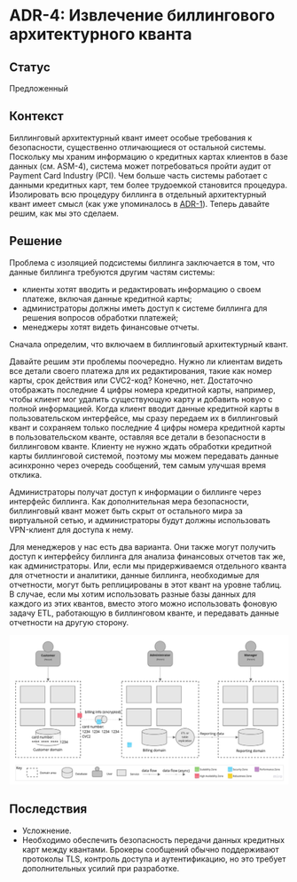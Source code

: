 # ADR-4: Извлечение биллингового архитектурного кванта

## Статус

Предложенный

## Контекст

Биллинговый архитектурный квант имеет особые требования к безопасности, существенно отличающиеся от остальной системы. Поскольку мы храним информацию о кредитных картах клиентов в базе данных (см. ASM-4), система может потребоваться пройти аудит от Payment Card Industry (PCI). Чем больше часть системы работает с данными кредитных карт, тем более трудоемкой становится процедура.  
Изолировать всю процедуру биллинга в отдельный архитектурный квант имеет смысл (как уже упоминалось в [ADR-1](ADR-1-service-based.md)). Теперь давайте решим, как мы это сделаем.

## Решение

Проблема с изоляцией подсистемы биллинга заключается в том, что данные биллинга требуются другим частям системы:

- клиенты хотят вводить и редактировать информацию о своем платеже, включая данные кредитной карты;
- администраторы должны иметь доступ к системе биллинга для решения вопросов обработки платежей;
- менеджеры хотят видеть финансовые отчеты.

Сначала определим, что включаем в биллинговый архитектурный квант.

Давайте решим эти проблемы поочередно. Нужно ли клиентам видеть все детали своего платежа для их редактирования, такие как номер карты, срок действия или CVC2-код? Конечно, нет. Достаточно отображать последние 4 цифры номера кредитной карты, например, чтобы клиент мог удалить существующую карту и добавить новую с полной информацией.
Когда клиент вводит данные кредитной карты в пользовательском интерфейсе, мы сразу передаем их в биллинговый квант и сохраняем только последние 4 цифры номера кредитной карты в пользовательском кванте, оставляя все детали в безопасности в биллинговом кванте. Клиенту не нужно ждать обработки кредитной карты биллинговой системой, поэтому мы можем передавать данные асинхронно через очередь сообщений, тем самым улучшая время отклика.

Администраторы получат доступ к информации о биллинге через интерфейс биллинга. Как дополнительная мера безопасности, биллинговый квант может быть скрыт от остального мира за виртуальной сетью, и администраторы будут должны использовать VPN-клиент для доступа к нему.

Для менеджеров у нас есть два варианта. Они также могут получить доступ к интерфейсу биллинга для анализа финансовых отчетов так же, как администраторы. Или, если мы придерживаемся отдельного кванта для отчетности и аналитики, данные биллинга, необходимые для отчетности, могут быть реплицированы в этот квант на уровне таблиц. В случае, если мы хотим использовать разные базы данных для каждого из этих квантов, вместо этого можно использовать фоновую задачу ETL, работающую в биллинговом кванте, и передавать данные отчетности на другую сторону.

![Биллинговый квант](../images/adr-4.jpg)

## Последствия

- Усложнение.
- Необходимо обеспечить безопасность передачи данных кредитных карт между квантами. Брокеры сообщений обычно поддерживают протоколы TLS, контроль доступа и аутентификацию, но это требует дополнительных усилий при разработке.
